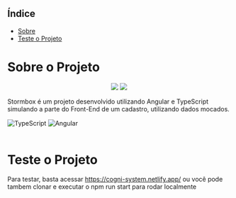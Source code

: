 <div>
  <img src="">
</div>



## Índice

* [Sobre](#Sobre)
* [Teste o Projeto](#Teste-o-Projeto)


# Sobre o Projeto

<p align="center">
<img src="https://img.shields.io/badge/Status-Em%20Desenvolvimento-brightgreen?style=for-the-badge"/>
<img src="https://img.shields.io/badge/Version-1.0-green?style=for-the-badge"/>
</p>

Stormbox é um projeto desenvolvido utilizando Angular e TypeScript simulando a parte do Front-End de um cadastro, utilizando dados mocados.

<div style="display: inline_block">
    <img align="center" alt="TypeScript" src="https://img.shields.io/badge/TypeScript-007ACC?style=for-the-badge&logo=typescript&logoColor=white">
    <img align="center" alt="Angular" src="https://img.shields.io/badge/Angular-DD0031?style=for-the-badge&logo=angular&logoColor=white">
</div><br>

# Teste o Projeto


Para testar, basta acessar https://cogni-system.netlify.app/ ou você pode tambem clonar e executar o npm run start para rodar localmente

